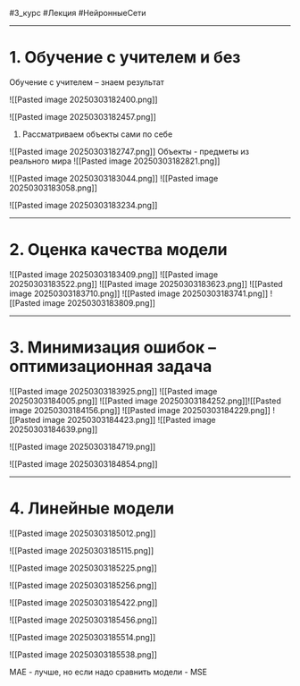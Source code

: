 #3_курс #Лекция #НейронныеСети

---
# 1. Обучение с учителем и без

Обучение с учителем – знаем результат

![[Pasted image 20250303182400.png]]

![[Pasted image 20250303182457.png]]
1) Рассматриваем объекты сами по себе

![[Pasted image 20250303182747.png]]
Объекты - предметы из реального мира
![[Pasted image 20250303182821.png]]

![[Pasted image 20250303183044.png]]
![[Pasted image 20250303183058.png]]

![[Pasted image 20250303183234.png]]


---
# 2. Оценка качества модели

![[Pasted image 20250303183409.png]]
![[Pasted image 20250303183522.png]]
![[Pasted image 20250303183623.png]]
![[Pasted image 20250303183710.png]]
![[Pasted image 20250303183741.png]]
![[Pasted image 20250303183809.png]]


---
# 3. Минимизация ошибок – оптимизационная задача

![[Pasted image 20250303183925.png]]
![[Pasted image 20250303184005.png]]
![[Pasted image 20250303184252.png]]![[Pasted image 20250303184156.png]]
![[Pasted image 20250303184229.png]]
![[Pasted image 20250303184423.png]]
![[Pasted image 20250303184639.png]]

![[Pasted image 20250303184719.png]]

![[Pasted image 20250303184854.png]]

---

# 4. Линейные модели

![[Pasted image 20250303185012.png]]

![[Pasted image 20250303185115.png]]

![[Pasted image 20250303185225.png]]

![[Pasted image 20250303185256.png]]

![[Pasted image 20250303185422.png]]

![[Pasted image 20250303185456.png]]

![[Pasted image 20250303185514.png]]

![[Pasted image 20250303185538.png]]



MAE - лучше, но если надо сравнить модели - MSE